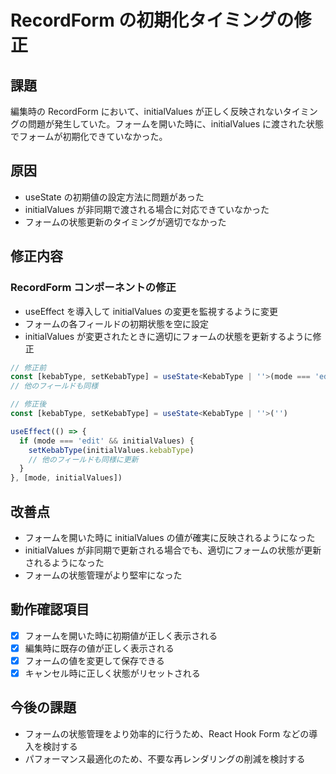 # RecordForm の初期化タイミングの修正

## 課題
編集時の RecordForm において、initialValues が正しく反映されないタイミングの問題が発生していた。フォームを開いた時に、initialValues に渡された状態でフォームが初期化できていなかった。

## 原因
- useState の初期値の設定方法に問題があった
- initialValues が非同期で渡される場合に対応できていなかった
- フォームの状態更新のタイミングが適切でなかった

## 修正内容

### RecordForm コンポーネントの修正
- useEffect を導入して initialValues の変更を監視するように変更
- フォームの各フィールドの初期状態を空に設定
- initialValues が変更されたときに適切にフォームの状態を更新するように修正

```typescript
// 修正前
const [kebabType, setKebabType] = useState<KebabType | ''>(mode === 'edit' && initialValues ? initialValues.kebabType : '')
// 他のフィールドも同様

// 修正後
const [kebabType, setKebabType] = useState<KebabType | ''>('')

useEffect(() => {
  if (mode === 'edit' && initialValues) {
    setKebabType(initialValues.kebabType)
    // 他のフィールドも同様に更新
  }
}, [mode, initialValues])
```

## 改善点
- フォームを開いた時に initialValues の値が確実に反映されるようになった
- initialValues が非同期で更新される場合でも、適切にフォームの状態が更新されるようになった
- フォームの状態管理がより堅牢になった

## 動作確認項目
- [x] フォームを開いた時に初期値が正しく表示される
- [x] 編集時に既存の値が正しく表示される
- [x] フォームの値を変更して保存できる
- [x] キャンセル時に正しく状態がリセットされる

## 今後の課題
- フォームの状態管理をより効率的に行うため、React Hook Form などの導入を検討する
- パフォーマンス最適化のため、不要な再レンダリングの削減を検討する
